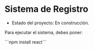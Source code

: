 <h1>Sistema de Registro</h1>

- Estado del proyecto: En construcción.  

Para ejecutar el sistema, debes poner: 

´´´npm install react´´´
